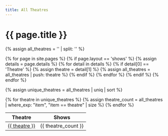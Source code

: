 ```yaml
---
title: All Theatres
---
```


<h1>{{ page.title }}</h1>

{% assign all_theatres = '' | split: '' %}

{% for page in site.pages %}
  {% if page.layout == 'shows' %}
    {% assign details = page.details %}
    {% for detail in details %}
      {% if detail[0] == 'Theatre' %}
        {% assign theatre = detail[1] %}
        {% assign all_theatres = all_theatres | push: theatre %}
      {% endif %}
    {% endfor %}
  {% endif %}
{% endfor %}

{% assign unique_theatres = all_theatres | uniq | sort %}

<table>
  <thead>
    <tr>
      <th>Theatre</th>
      <th>Shows</th>
    </tr>
  </thead>
  <tbody>
    {% for theatre in unique_theatres %}
      {% assign theatre_count = all_theatres | where_exp: "item", "item == theatre" | size %}
      <tr>
        <td><a href="/{{ theatre | replace: ' ', '_' }}">{{ theatre }}</a></td>
        <td>{{ theatre_count }}</td>
      </tr>
    {% endfor %}
  </tbody>
</table>
